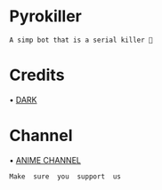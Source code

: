 # Pyrokiller 

`A simp bot that is a serial killer 🤯`

# Credits 

• [DARK](https://t.me/Bro_isDarkal)

# Channel 

• [ANIME CHANNEL](https://t.me/Animes_Encoded)

`Make  sure  you  support  us`
